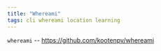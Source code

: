 ```yaml
---
title: "Whereami"
tags: cli whereami location learning
---
```


`whereami` -- https://github.com/kootenpv/whereami
